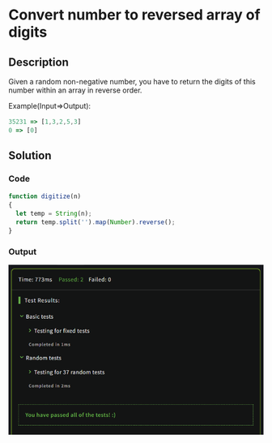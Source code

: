 # Convert number to reversed array of digits

## Description

Given a random non-negative number, you have to return the digits of this number within an array in reverse order.

Example(Input=>Output):

```JavaScript
35231 => [1,3,2,5,3]
0 => [0]
```

## Solution

### Code

```JavaScript
function digitize(n) 
{
  let temp = String(n);
  return temp.split('').map(Number).reverse();
}
```

### Output

<img src="./../Images/reverseArray.png" alt="drawing"/><br>